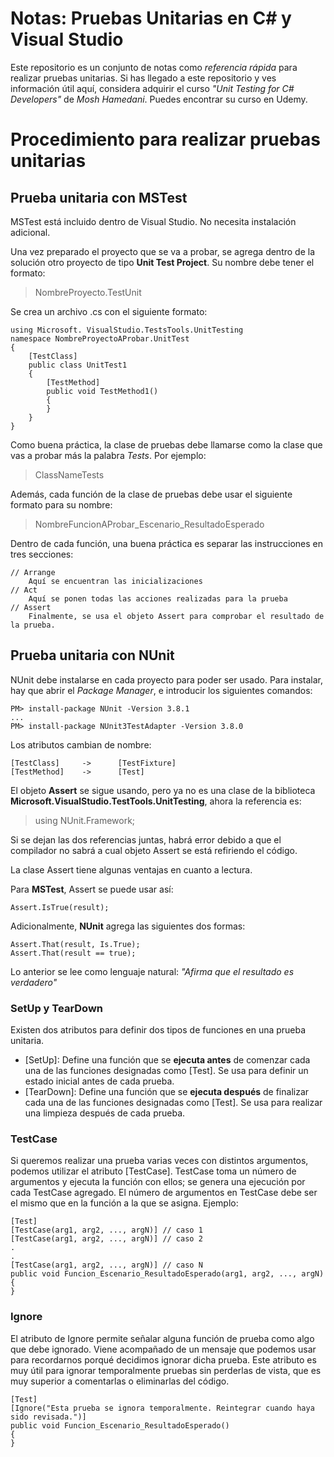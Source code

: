 # Notas: Pruebas Unitarias en C# y Visual Studio
Este repositorio es un conjunto de notas como _referencia rápida_ para realizar pruebas unitarias. Si has llegado a este repositorio y ves información útil aquí, considera adquirir el curso _"Unit Testing for C# Developers"_ de _Mosh Hamedani_. Puedes encontrar su curso en Udemy.

# Procedimiento para realizar pruebas unitarias

## Prueba unitaria con MSTest

MSTest está incluido dentro de Visual Studio. No necesita instalación adicional.

Una vez preparado el proyecto que se va a probar, se agrega dentro de la solución otro proyecto de tipo **Unit Test Project**. Su nombre debe tener el formato:

> NombreProyecto.TestUnit


Se crea un archivo .cs con el siguiente formato:

```
using Microsoft. VisualStudio.TestsTools.UnitTesting
namespace NombreProyectoAProbar.UnitTest
{
    [TestClass]
    public class UnitTest1
    {
        [TestMethod]
        public void TestMethod1()
        {
        }
    }
}
```

Como buena práctica, la clase de pruebas debe llamarse como la clase que vas a probar más la palabra _Tests_. Por ejemplo:

> ClassNameTests

Además, cada función de la clase de pruebas debe usar el siguiente formato para su nombre:

> NombreFuncionAProbar\_Escenario\_ResultadoEsperado

Dentro de cada función, una buena práctica es separar las instrucciones en tres secciones:

```
// Arrange
    Aquí se encuentran las inicializaciones
// Act
    Aquí se ponen todas las acciones realizadas para la prueba
// Assert
    Finalmente, se usa el objeto Assert para comprobar el resultado de la prueba.
```

## Prueba unitaria con NUnit

NUnit debe instalarse en cada proyecto para poder ser usado. Para instalar, hay que abrir el _Package Manager_, e introducir los siguientes comandos:

```shell
PM> install-package NUnit -Version 3.8.1
...
PM> install-package NUnit3TestAdapter -Version 3.8.0
```

Los atributos cambian de nombre:

```
[TestClass]     ->      [TestFixture]
[TestMethod]    ->      [Test]
```

El objeto **Assert** se sigue usando, pero ya no es una clase de la biblioteca **Microsoft.VisualStudio.TestTools.UnitTesting**, ahora la referencia es:

> using NUnit.Framework;

Si se dejan las dos referencias juntas, habrá error debido a que el compilador no sabrá a cual objeto Assert se está refiriendo el código.

La clase Assert tiene algunas ventajas en cuanto a lectura.

Para **MSTest**, Assert se puede usar así:
```
Assert.IsTrue(result);
```

Adicionalmente, **NUnit** agrega las siguientes dos formas:
```
Assert.That(result, Is.True);
Assert.That(result == true);
```
Lo anterior se lee como lenguaje natural: _"Afirma que el resultado es verdadero"_

### SetUp y TearDown

Existen dos atributos para definir dos tipos de funciones en una prueba unitaria.

* [SetUp]: Define una función que se **ejecuta antes** de comenzar cada una de las funciones designadas como [Test]. Se usa para definir un estado inicial antes de cada prueba.
* [TearDown]: Define una función que se **ejecuta después** de finalizar cada una de las funciones designadas como [Test]. Se usa para realizar una limpieza después de cada prueba.

### TestCase

Si queremos realizar una prueba varias veces con distintos argumentos, podemos utilizar el atributo [TestCase]. TestCase toma un número de argumentos y ejecuta la función con ellos; se genera una ejecución por cada TestCase agregado. El número de argumentos en TestCase debe ser el mismo que en la función a la que se asigna. Ejemplo:

```
[Test]
[TestCase(arg1, arg2, ..., argN)] // caso 1
[TestCase(arg1, arg2, ..., argN)] // caso 2
.
.
[TestCase(arg1, arg2, ..., argN)] // caso N
public void Funcion_Escenario_ResultadoEsperado(arg1, arg2, ..., argN)
{
}
```
### Ignore

El atributo de Ignore permite señalar alguna función de prueba como algo que debe ignorado. Viene acompañado de un mensaje que podemos usar para recordarnos porqué decidimos ignorar dicha prueba. Este atributo es muy útil para ignorar temporalmente pruebas sin perderlas de vista, que es muy superior a comentarlas o eliminarlas del código.

```
[Test]
[Ignore("Esta prueba se ignora temporalmente. Reintegrar cuando haya sido revisada.")]
public void Funcion_Escenario_ResultadoEsperado()
{
}
```
